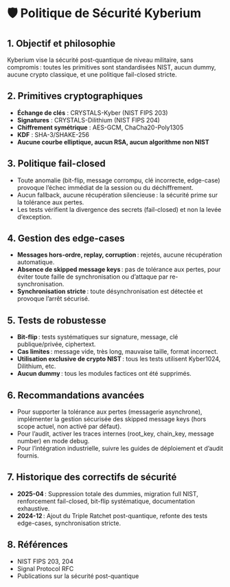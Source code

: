 # 🛡️ Politique de Sécurité Kyberium

## 1. Objectif et philosophie
Kyberium vise la sécurité post-quantique de niveau militaire, sans compromis : toutes les primitives sont standardisées NIST, aucun dummy, aucune crypto classique, et une politique fail-closed stricte.

## 2. Primitives cryptographiques
- **Échange de clés** : CRYSTALS-Kyber (NIST FIPS 203)
- **Signatures** : CRYSTALS-Dilithium (NIST FIPS 204)
- **Chiffrement symétrique** : AES-GCM, ChaCha20-Poly1305
- **KDF** : SHA-3/SHAKE-256
- **Aucune courbe elliptique, aucun RSA, aucun algorithme non NIST**

## 3. Politique fail-closed
- Toute anomalie (bit-flip, message corrompu, clé incorrecte, edge-case) provoque l’échec immédiat de la session ou du déchiffrement.
- Aucun fallback, aucune récupération silencieuse : la sécurité prime sur la tolérance aux pertes.
- Les tests vérifient la divergence des secrets (fail-closed) et non la levée d’exception.

## 4. Gestion des edge-cases
- **Messages hors-ordre, replay, corruption** : rejetés, aucune récupération automatique.
- **Absence de skipped message keys** : pas de tolérance aux pertes, pour éviter toute faille de synchronisation ou d’attaque par re-synchronisation.
- **Synchronisation stricte** : toute désynchronisation est détectée et provoque l’arrêt sécurisé.

## 5. Tests de robustesse
- **Bit-flip** : tests systématiques sur signature, message, clé publique/privée, ciphertext.
- **Cas limites** : message vide, très long, mauvaise taille, format incorrect.
- **Utilisation exclusive de crypto NIST** : tous les tests utilisent Kyber1024, Dilithium, etc.
- **Aucun dummy** : tous les modules factices ont été supprimés.

## 6. Recommandations avancées
- Pour supporter la tolérance aux pertes (messagerie asynchrone), implémenter la gestion sécurisée des skipped message keys (hors scope actuel, non activé par défaut).
- Pour l’audit, activer les traces internes (root_key, chain_key, message number) en mode debug.
- Pour l’intégration industrielle, suivre les guides de déploiement et d’audit fournis.

## 7. Historique des correctifs de sécurité
- **2025-04** : Suppression totale des dummies, migration full NIST, renforcement fail-closed, bit-flip systématique, documentation exhaustive.
- **2024-12** : Ajout du Triple Ratchet post-quantique, refonte des tests edge-cases, synchronisation stricte.

## 8. Références
- NIST FIPS 203, 204
- Signal Protocol RFC
- Publications sur la sécurité post-quantique 